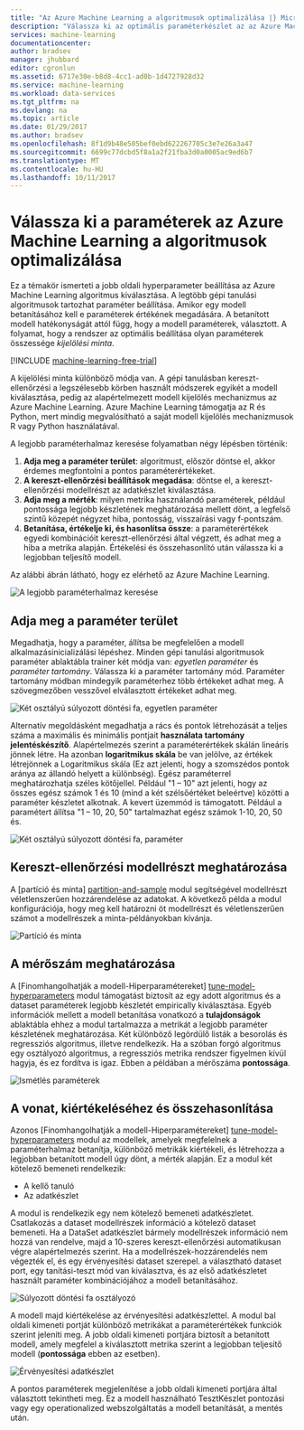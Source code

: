 ```yaml
---
title: "Az Azure Machine Learning a algoritmusok optimalizálása |} Microsoft Docs"
description: "Válassza ki az optimális paraméterkészlet az az Azure Machine Learning algoritmus ismerteti."
services: machine-learning
documentationcenter: 
author: bradsev
manager: jhubbard
editor: cgronlun
ms.assetid: 6717e30e-b8d8-4cc1-ad0b-1d4727928d32
ms.service: machine-learning
ms.workload: data-services
ms.tgt_pltfrm: na
ms.devlang: na
ms.topic: article
ms.date: 01/29/2017
ms.author: bradsev
ms.openlocfilehash: 8f1d9b48e505bef0ebd622267705c3e7e26a3a47
ms.sourcegitcommit: 6699c77dcbd5f8a1a2f21fba3d0a0005ac9ed6b7
ms.translationtype: MT
ms.contentlocale: hu-HU
ms.lasthandoff: 10/11/2017
---
```

# <a name="choose-parameters-to-optimize-your-algorithms-in-azure-machine-learning"></a>Válassza ki a paraméterek az Azure Machine Learning a algoritmusok optimalizálása
Ez a témakör ismerteti a jobb oldali hyperparameter beállítása az Azure Machine Learning algoritmus kiválasztása. A legtöbb gépi tanulási algoritmusok tartozhat paraméter beállítása. Amikor egy modell betanításához kell e paraméterek értékének megadására. A betanított modell hatékonyságát attól függ, hogy a modell paraméterek, választott. A folyamat, hogy a rendszer az optimális beállítása olyan paraméterek összessége *kijelölési minta*.

[!INCLUDE [machine-learning-free-trial](../../../includes/machine-learning-free-trial.md)]

A kijelölési minta különböző módja van. A gépi tanulásban kereszt-ellenőrzési a legszélesebb körben használt módszerek egyikét a modell kiválasztása, pedig az alapértelmezett modell kijelölés mechanizmus az Azure Machine Learning. Azure Machine Learning támogatja az R és Python, mert mindig megvalósítható a saját modell kijelölés mechanizmusok R vagy Python használatával.

A legjobb paraméterhalmaz keresése folyamatban négy lépésben történik:

1. **Adja meg a paraméter terület**: algoritmust, először döntse el, akkor érdemes megfontolni a pontos paraméterértékeket.
2. **A kereszt-ellenőrzési beállítások megadása**: döntse el, a kereszt-ellenőrzési modellrészt az adatkészlet kiválasztása.
3. **Adja meg a mérték**: milyen metrika használandó paraméterek, például pontossága legjobb készletének meghatározása mellett dönt, a legfelső szintű közepét négyzet hiba, pontosság, visszaírási vagy f-pontszám.
4. **Betanítása, értékelje ki, és hasonlítsa össze**: a paraméterértékek egyedi kombinációit kereszt-ellenőrzési által végzett, és adhat meg a hiba a metrika alapján. Értékelési és összehasonlító után válassza ki a legjobban teljesítő modell.

Az alábbi ábrán látható, hogy ez elérhető az Azure Machine Learning.

![A legjobb paraméterhalmaz keresése](./media/algorithm-parameters-optimize/fig1.png)

## <a name="define-the-parameter-space"></a>Adja meg a paraméter terület
Megadhatja, hogy a paraméter, állítsa be megfelelően a modell alkalmazásinicializálási lépéshez. Minden gépi tanulási algoritmusok paraméter ablaktábla trainer két módja van: *egyetlen paraméter* és *paraméter tartomány*. Válassza ki a paraméter tartomány mód. Paraméter tartomány módban mindegyik paraméterhez több értékeket adhat meg. A szövegmezőben vesszővel elválasztott értékeket adhat meg.

![Két osztályú súlyozott döntési fa, egyetlen paraméter](./media/algorithm-parameters-optimize/fig2.png)

 Alternatív megoldásként megadhatja a rács és pontok létrehozását a teljes száma a maximális és minimális pontjait **használata tartomány jelentéskészítő**. Alapértelmezés szerint a paraméterértékek skálán lineáris jönnek létre. Ha azonban **logaritmikus skála** be van jelölve, az értékek létrejönnek a Logaritmikus skála (Ez azt jelenti, hogy a szomszédos pontok aránya az állandó helyett a különbség). Egész paraméterrel meghatározhatja széles kötőjellel. Például "1 – 10" azt jelenti, hogy az összes egész számok 1 és 10 (mind a két szélsőértéket beleértve) közötti a paraméter készletet alkotnak. A kevert üzemmód is támogatott. Például a paramétert állítsa "1 – 10, 20, 50" tartalmazhat egész számok 1-10, 20, 50 és.

![Két osztályú súlyozott döntési fa, paraméter](./media/algorithm-parameters-optimize/fig3.png)

## <a name="define-cross-validation-folds"></a>Kereszt-ellenőrzési modellrészt meghatározása
A [partíció és minta] [ partition-and-sample] modul segítségével modellrészt véletlenszerűen hozzárendelése az adatokat. A következő példa a modul konfigurációja, hogy meg kell határozni öt modellrészt és véletlenszerűen számot a modellrészek a minta-példányokban kívánja.

![Partíció és minta](./media/algorithm-parameters-optimize/fig4.png)

## <a name="define-the-metric"></a>A mérőszám meghatározása
A [Finomhangolhatják a modell-Hiperparamétereket] [ tune-model-hyperparameters] modul támogatást biztosít az egy adott algoritmus és a dataset paraméterek legjobb készletét empirically kiválasztása. Egyéb információk mellett a modell betanítása vonatkozó a **tulajdonságok** ablaktábla ehhez a modul tartalmazza a metrikát a legjobb paraméter készletének meghatározása. Két különböző legördülő listák a besorolás és regressziós algoritmus, illetve rendelkezik. Ha a szóban forgó algoritmus egy osztályozó algoritmus, a regressziós metrika rendszer figyelmen kívül hagyja, és ez fordítva is igaz. Ebben a példában a mérőszáma **pontossága**.   

![Ismétlés paraméterek](./media/algorithm-parameters-optimize/fig5.png)

## <a name="train-evaluate-and-compare"></a>A vonat, kiértékeléséhez és összehasonlítása
Azonos [Finomhangolhatják a modell-Hiperparamétereket] [ tune-model-hyperparameters] modul az modellek, amelyek megfelelnek a paraméterhalmaz betanítja, különböző metrikák kiértékeli, és létrehozza a legjobban betanított modell úgy dönt, a mérték alapján. Ez a modul két kötelező bemeneti rendelkezik:

* A kellő tanuló
* Az adatkészlet

A modul is rendelkezik egy nem kötelező bemeneti adatkészletet. Csatlakozás a dataset modellrészek információ a kötelező dataset bemeneti. Ha a DataSet adatkészlet bármely modellrészek információ nem hozzá van rendelve, majd a 10-szeres kereszt-ellenőrzési automatikusan végre alapértelmezés szerint. Ha a modellrészek-hozzárendelés nem végezték el, és egy érvényesítési dataset szerepel. a választható dataset port, egy tanítási-teszt mód van kiválasztva, és az első adatkészletet használt paraméter kombinációjához a modell betanításához.

![Súlyozott döntési fa osztályozó](./media/algorithm-parameters-optimize/fig6a.png)

A modell majd kiértékelése az érvényesítési adatkészlettel. A modul bal oldali kimeneti portját különböző metrikákat a paraméterértékek funkciók szerint jeleníti meg. A jobb oldali kimeneti portjára biztosít a betanított modell, amely megfelel a kiválasztott metrika szerint a legjobban teljesítő modell (**pontossága** ebben az esetben).  

![Érvényesítési adatkészlet](./media/algorithm-parameters-optimize/fig6b.png)

A pontos paraméterek megjelenítése a jobb oldali kimeneti portjára által választott tekintheti meg. Ez a modell használható TesztKészlet pontozási vagy egy operationalized webszolgáltatás a modell betanítását, a mentés után.

<!-- Module References -->
[partition-and-sample]: https://msdn.microsoft.com/library/azure/a8726e34-1b3e-4515-b59a-3e4a475654b8/
[tune-model-hyperparameters]: https://msdn.microsoft.com/library/azure/038d91b6-c2f2-42a1-9215-1f2c20ed1b40/
